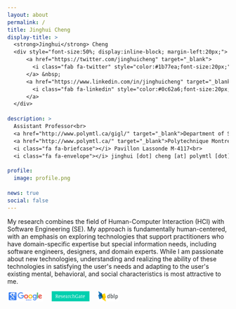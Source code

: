 ```yaml
---
layout: about
permalink: /
title: Jinghui Cheng
display-title: >
  <strong>Jinghui</strong> Cheng
  <div style="font-size:50%; display:inline-block; margin-left:20px;">
      <a href="https://twitter.com/jinghuicheng" target="_blank">
        <i class="fab fa-twitter" style="color:#1b77ea;font-size:20px;"></i>
      </a> &nbsp;
      <a href="https://www.linkedin.com/in/jinghuicheng" target="_blank">
        <i class="fab fa-linkedin" style="color:#0c62a6;font-size:20px;"></i>
      </a>
  </div>

description: >
  Assistant Professor<br>
  <a href="http://www.polymtl.ca/gigl/" target="_blank">Department of Software and Computer Engineering</a><br>
  <a href="http://www.polymtl.ca/" target="_blank">Polytechnique Montréal</a><br>
  <i class="fa fa-briefcase"></i> Pavillon Lassonde M-4117<br>
  <i class="fa fa-envelope"></i> jinghui [dot] cheng [at] polymtl [dot] ca

profile:
  image: profile.png

news: true
social: false
---
```


My research combines the field of Human-Computer Interaction (HCI) with Software Engineering (SE). My approach is fundamentally human-centered, with an emphasis on exploring technologies that support practitioners who have domain-specific expertise but special information needs, including software engineers, designers, and domain experts. While I am passionate about new technologies, understanding and realizing the ability of these technologies in satisfying the user's needs and adapting to the user's existing mental, behavioral, and social characteristics is most attractive to me.

<a target="_blank" href="https://scholar.google.com/citations?user=ebhZJVEAAAAJ"><img alt="Google Scholar Profile" src="assets/img/googlescholar.png" height="23px"/></a> &nbsp; &nbsp;
<a target="_blank" href="https://www.researchgate.net/profile/Jinghui_Cheng"><img alt="ReseachGate Profile" src="assets/img/researchgate.png" height="23px"/></a> &nbsp; &nbsp;
<a target="_blank" href="http://dblp.uni-trier.de/pers/hd/c/Cheng:Jinghui"><img alt="dblp Profile" src="assets/img/dblp.png" height="23px"/></a> &nbsp; &nbsp;

